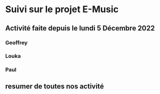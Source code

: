 # Suivi sur le projet E-Music

## Activité faite depuis le lundi 5 Décembre 2022

### Geoffrey


### Louka


### Paul




## resumer de toutes nos activité
